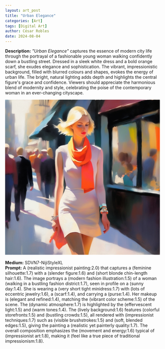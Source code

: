 ```yaml
---
layout: art_post
title: "Urban Elegance"
categories: [Art]
tags: [Digital Art]
author: César Robles
date: 2024-08-04
---
```

**Description:** *"Urban Elegance"* captures the essence of modern city life through the portrayal of a fashionable young woman walking confidently down a bustling street. Dressed in a sleek white dress and a bold orange scarf, she exudes elegance and sophistication. The vibrant, impressionistic background, filled with blurred colours and shapes, evokes the energy of urban life. The bright, natural lighting adds depth and highlights the central figure's grace and confidence. Viewers should appreciate the harmonious blend of modernity and style, celebrating the poise of the contemporary woman in an ever-changing cityscape.

![Urban Elegance](/imag/digital_art/urban_elegance.jpg)

**Medium:** SDVN7-NijiStyleXL\
**Prompt:** A (realistic impressionist painting:2.0) that captures a (feminine silhouette:1.7) with a (slender figure:1.6) and (short blonde chin-length hair:1.6). The image portrays a (modern fashion illustration:1.5) of a woman (walking in a bustling fashion district:1.7), seen in profile on a (sunny day:1.4). She is wearing a (very short tight minidress:1.7) with (lots of eccentric jewelry:1.6), a (scarf:1.4), and carrying a (purse:1.4). Her makeup is (elegant and refined:1.4), matching the (vibrant color scheme:1.5) of the scene. The (dynamic atmosphere:1.7) is highlighted by the (effervescent light:1.5) and (warm tones:1.4). The (lively background:1.6) features (colorful storefronts:1.5) and (bustling crowds:1.5), all rendered with (impressionist techniques:1.7) such as (visible brushstrokes:1.5) and (soft, blended edges:1.5), giving the painting a (realistic yet painterly quality:1.7). The overall composition emphasizes the (movement and energy:1.6) typical of (impressionist art:1.8), making it (feel like a true piece of traditional impressionism:1.8).